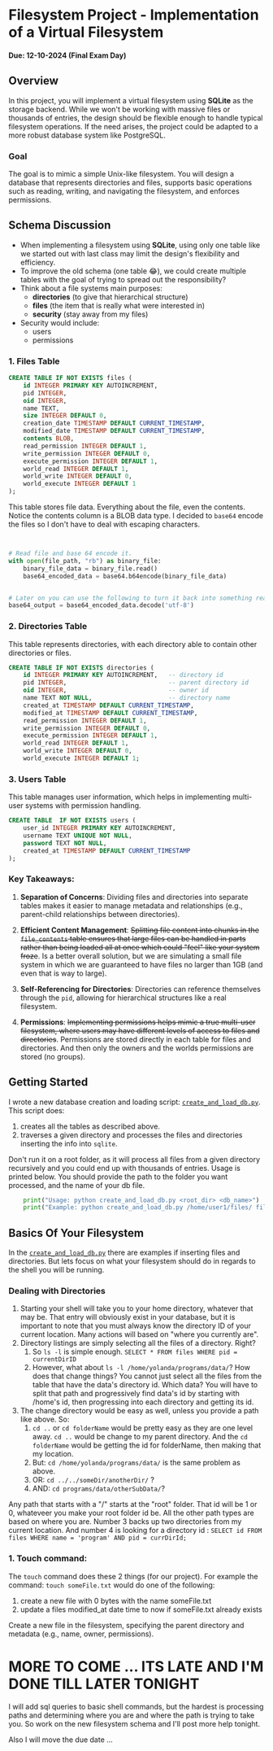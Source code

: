 # Filesystem Project - Implementation of a Virtual Filesystem

#### Due: 12-10-2024 (Final Exam Day)

## Overview

In this project, you will implement a virtual filesystem using **SQLite** as the storage backend. While we won't be working with massive files or thousands of entries, the design should be flexible enough to handle typical filesystem operations. If the need arises, the project could be adapted to a more robust database system like PostgreSQL.

### Goal

The goal is to mimic a simple Unix-like filesystem. You will design a database that represents directories and files, supports basic operations such as reading, writing, and navigating the filesystem, and enforces permissions.

## Schema Discussion

- When implementing a filesystem using **SQLite**, using only one table like we started out with last class may limit the design's flexibility and efficiency.
- To improve the old schema (one table 😂), we could create multiple tables with the goal of trying to spread out the responsibility?
- Think about a file systems main purposes:
  - **directories** (to give that hierarchical structure)
  - **files** (the item that is really what were interested in)
  - **security** (stay away from my files)
- Security would include:
  - users
  - permissions

### 1. **Files Table**

```sql
CREATE TABLE IF NOT EXISTS files (
    id INTEGER PRIMARY KEY AUTOINCREMENT,
    pid INTEGER,
    oid INTEGER,
    name TEXT,
    size INTEGER DEFAULT 0,
    creation_date TIMESTAMP DEFAULT CURRENT_TIMESTAMP,
    modified_date TIMESTAMP DEFAULT CURRENT_TIMESTAMP,
    contents BLOB,
    read_permission INTEGER DEFAULT 1,
    write_permission INTEGER DEFAULT 0,
    execute_permission INTEGER DEFAULT 1,
    world_read INTEGER DEFAULT 1,
    world_write INTEGER DEFAULT 0,
    world_execute INTEGER DEFAULT 1
);
```

This table stores file data. Everything about the file, even the contents. Notice the contents column is a BLOB
data type. I decided to `base64` encode the files so I don't have to deal with escaping characters.

```python


# Read file and base 64 encode it.
with open(file_path, "rb") as binary_file:
    binary_file_data = binary_file.read()
    base64_encoded_data = base64.b64encode(binary_file_data)


# Later on you can use the following to turn it back into something readable (depending on the filetype).
base64_output = base64_encoded_data.decode('utf-8')
```

### 2. **Directories Table**

This table represents directories, with each directory able to contain other directories or files.

```sql
CREATE TABLE IF NOT EXISTS directories (
    id INTEGER PRIMARY KEY AUTOINCREMENT,   -- directory id
    pid INTEGER,                            -- parent directory id
    oid INTEGER,                            -- owner id
    name TEXT NOT NULL,                     -- directory name
    created_at TIMESTAMP DEFAULT CURRENT_TIMESTAMP,
    modified_at TIMESTAMP DEFAULT CURRENT_TIMESTAMP,
    read_permission INTEGER DEFAULT 1,
    write_permission INTEGER DEFAULT 0,
    execute_permission INTEGER DEFAULT 1,
    world_read INTEGER DEFAULT 1,
    world_write INTEGER DEFAULT 0,
    world_execute INTEGER DEFAULT 1;
```

### 3. **Users Table**

This table manages user information, which helps in implementing multi-user systems with permission handling.

```sql
CREATE TABLE  IF NOT EXISTS users (
    user_id INTEGER PRIMARY KEY AUTOINCREMENT,
    username TEXT UNIQUE NOT NULL,
    password TEXT NOT NULL,
    created_at TIMESTAMP DEFAULT CURRENT_TIMESTAMP
);
```

### Key Takeaways:

1. **Separation of Concerns**: Dividing files and directories into separate tables makes it easier to manage metadata and relationships (e.g., parent-child relationships between directories).

2. **Efficient Content Management**: ~~Splitting file content into chunks in the `file_contents` table ensures that large files can be handled in parts rather than being loaded all at once which could "feel" like your system froze~~. Is a better overall solution, but we are simulating a small file system in which we are guaranteed to have files no larger than 1GB (and even that is way to large).

3. **Self-Referencing for Directories**: Directories can reference themselves through the `pid`, allowing for hierarchical structures like a real filesystem.

4. **Permissions**: ~~Implementing permissions helps mimic a true multi-user filesystem, where users may have different levels of access to files and directories~~. Permissions are stored directly in each table for files and directories. And then only the owners and the worlds permissions are stored (no groups).

## Getting Started

I wrote a new database creation and loading script: [`create_and_load_db.py`](./create_and_load_db.py). This script does:

1. creates all the tables as described above.
2. traverses a given directory and processes the files and directories inserting the info into `sqlite`.

Don't run it on a root folder, as it will process all files from a given directory recursively and you could end up with thousands of entries. Usage is printed below. You should provide the path to the folder you want processed, and the name of your db file.

```python
    print("Usage: python create_and_load_db.py <root_dir> <db_name>")
    print("Example: python create_and_load_db.py /home/user1/files/ files.db")
```

## Basics Of Your Filesystem

In the [`create_and_load_db.py`](./create_and_load_db.py) there are examples if inserting files and directories. But lets focus on what your filesystem should do in regards to the shell you will be running.

### Dealing with Directories

1. Starting your shell will take you to your home directory, whatever that may be. That entry will obviously exist in your database, but it is important to note that you must always know the directory ID of your current location. Many actions will based on "where you currently are".
2. Directory listings are simply selecting all the files of a directory. Right?
   1. So `ls -l` is simple enough. `SELECT * FROM files WHERE pid = currentDirID`
   2. However, what about `ls -l /home/yolanda/programs/data/`? How does that change things? You cannot just select all the files from the table that have the data's directory id. Which data? You will have to split that path and progressively find data's id by starting with /home's id, then progressing into each directory and getting its id.
3. The change directory would be easy as well, unless you provide a path like above. So:
   1. `cd ..` or `cd folderName` would be pretty easy as they are one level away. `cd ..` would be change to my parent directory. And the `cd folderName` would be getting the id for folderName, then making that my location.
   2. But: `cd /home/yolanda/programs/data/` is the same problem as above.
   3. OR: `cd ../../someDir/anotherDir/` ?
   4. AND: `cd programs/data/otherSubData/`?

Any path that starts with a "/" starts at the "root" folder. That id will be 1 or 0, whateveer you make your root folder id be. All the other path types are based on where you are. Number 3 backs up two directories from my current location. And number 4 is looking for a directory id : `SELECT id FROM files WHERE name = 'program' AND pid = currDirId;`

### 1. **Touch** command:

The `touch` command does these 2 things (for our project). For example the command: `touch someFile.txt` would do one of the following:

1. create a new file with 0 bytes with the name someFile.txt
2. update a files modified_at date time to now if someFile.txt already exists

Create a new file in the filesystem, specifying the parent directory and metadata (e.g., name, owner, permissions).

# MORE TO COME ... ITS LATE AND I'M DONE TILL LATER TONIGHT

I will add sql queries to basic shell commands, but the hardest is processing paths and determining where you are and where the path is trying to take you. So work on the new filesystem schema and I'll post more help tonight.

Also I will move the due date ...

<!-- ## Additional Features (Optional)

Consider implementing these additional features if time permits:

- **Search for files**: Search based on name, owner, or permissions.
- **Move or Copy files**: Transfer files between directories.
- **Version control**: Implement basic versioning for files.
- **File metadata management**: Allow users to add descriptions or tags to files.

---

## Submission Guidelines

1. **Repository**:

   - Create a private GitHub repository.
   - Ensure your team members have access and invite `rugbyprof` as a collaborator.

2. **Required Files**:

   - `filesystem.py`: Your Python code implementing the filesystem.
   - `README.md`: Instructions on how to set up and run your filesystem, including a list of commands implemented.
   - `filesystem.sqlite`: The SQLite database with the filesystem structure.

3. **Deliverables**:
   - A functioning virtual filesystem with the ability to create, read, delete, and manage files and directories.
   - Proper documentation in the README.

---

By organizing the project with multiple tables (files, directories, users, permissions), you’ll get a better structure for your filesystem, allowing it to more closely resemble a real-world implementation. Let me know if you need further refinements or additional help! -->
